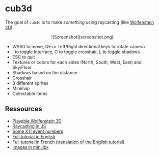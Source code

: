 # cub3d

The goal of ``cub3d`` is to make *something* using raycasting (like [Wolfenstein 3D](https://fr.wikipedia.org/wiki/Wolfenstein_3D)).

<p align="center">
	![Screenshot](screenshot.png)
</p>

* WASD to move, QE or Left/Right directional keys to rotate camera
* I to toggle Interface, O to toggle crosshair, L to toggle shadows
* ESC to quit
* Textures or colors for each sides (North, South, West, East) and Sky/Floor
* Shadows based on the distance
* Crosshair
* 3 different sprites
* Minimap
* Collectable items

## Ressources

* [Playable Wolfenstein 3D](http://users.atw.hu/wolf3d/)
* [Raycasting in JS](http://www.playfuljs.com/a-first-person-engine-in-265-lines/)
* [Some X11 event numbers](https://github.com/qst0/ft_libgfx)
* [Full tutorial in English](https://lodev.org/cgtutor/raycasting.html)
* [Full tutorial in French (translation of the English tutorial)](http://forums.mediabox.fr/wiki/tutoriaux/flashplatform/affichage/3d/raycasting)
* [Images in minilibx](https://github.com/keuhdall/images_example)

